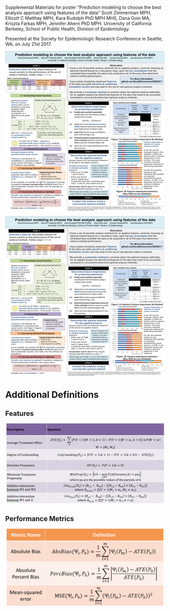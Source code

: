 Supplemental Materials for poster "Prediction modeling to choose the best analysis approach using features of the data" Scott Zimmerman MPH, Ellicott C Matthay MPH, Kara Rudolph PhD MPH MHS, Dana Goin MA, Kriszta Farkas MPH, Jennifer Ahern PhD MPH. University of California Berkeley, School of Public Health, Division of Epidemiology.

Presented at the Society for Epidemiologic Research Conference in Seattle, WA, on July 21st 2017.

![Poster Image](https://github.com/ScottZimmerman/SER2017/blob/master/ScottZimmermanFinal.png)

![Poster Image](https://github.com/ScottZimmerman/SER2017/blob/master/ScottZimmermanFinal_Fixed.png)

# Additional Definitions
## Features
![Features](https://github.com/ScottZimmerman/SER2017/blob/master/Features.png)

## Performance Metrics
![Performance](https://github.com/ScottZimmerman/SER2017/blob/master/Performance.png)

